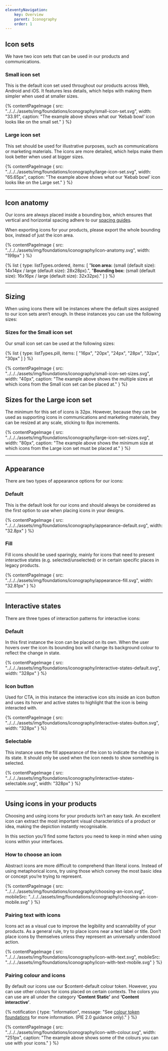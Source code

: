 ```yaml
---
eleventyNavigation:
    key: Overview
    parent: Iconography
    order: 1
---
```


## Icon sets

We have two icon sets that can be used in our products and communications.

### Small icon set

This is the default icon set used throughout our products across Web, Android and iOS. It features less details, which helps with making them simpler when used at smaller sizes.

{% contentPageImage {
    src: "../../../assets/img/foundations/iconography/small-icon-set.svg",
    width: "33.91",
    caption: "The example above shows what our ‘Kebab bowl’ icon looks like on the small set."
} %}

### Large icon set

This set should be used for illustrative purposes, such as communications or marketing materials. The icons are more detailed, which helps make them look better when used at bigger sizes.

{% contentPageImage {
    src: "../../../assets/img/foundations/iconography/large-icon-set.svg",
    width: "65.65px",
    caption: "The example above shows what our ‘Kebab bowl’ icon looks like on the Large set."
} %}

---

## Icon anatomy

Our icons are always placed inside a bounding box, which ensures that vertical and horizontal spacing adhere to our [spacing guides](/foundations/spacing/overview/).

When exporting icons for your products, please export the whole bounding box, instead of just the icon area.

{% contentPageImage {
    src: "../../../assets/img/foundations/iconography/icon-anatomy.svg",
    width: "199px"
} %}

{% list {
    type: listTypes.ordered,
    items: [
        "**Icon area:** (small (default size): 14x14px / large (default size): 28x28px).",
        "**Bounding box:** (small (default size): 16x16px / large (default size): 32x32px)."
    ]
} %}

---

## Sizing

When using icons there will be instances where the default sizes assigned to our icon sets aren’t enough. In these instances you can use the following sizes:

### Sizes for the Small icon set

Our small icon set can be used at the following sizes:

{% list {
    type: listTypes.pill,
    items: [
        "16px",
        "20px",
        "24px",
        "28px",
        "32px",
        "30px"
    ]
} %}

{% contentPageImage {
    src: "../../../assets/img/foundations/iconography/small-icon-set-sizes.svg",
    width: "40px",
    caption: "The example above shows the multiple sizes at which icons from the Small icon set can be placed at."
} %}

## Sizes for the Large icon set

The minimum for this set of icons is 32px. However, because they can be used as supporting icons in communications and marketing materials, they can be resized at any scale, sticking to 8px increments.

{% contentPageImage {
    src: "../../../assets/img/foundations/iconography/large-icon-set-sizes.svg",
    width: "80px",
    caption: "The example above shows the minimum size at which icons from the Large icon set must be placed at."
} %}

---

## Appearance

There are two types of appearance options for our icons:

### Default

This is the default look for our icons and should always be considered as the first option to use when placing icons in your designs.

{% contentPageImage {
    src: "../../../assets/img/foundations/iconography/appearance-default.svg",
    width: "32.8px"
} %}

### Fill

Fill icons should be used sparingly, mainly for icons that need to present interactive states (e.g. selected/unselected) or in certain specific places in legacy products.

{% contentPageImage {
    src: "../../../assets/img/foundations/iconography/appearance-fill.svg",
    width: "32.81px"
} %}

---

## Interactive states

There are three types of interaction patterns for interactive icons:

### Default

In this first instance the icon can be placed on its own. When the user hovers over the icon its bounding box will change its background colour to reflect the change in state.

{% contentPageImage {
    src: "../../../assets/img/foundations/iconography/interactive-states-default.svg",
    width: "328px"
} %}

### Icon button

Used for CTA, in this instance the interactive icon sits inside an icon button and uses its hover and active states to highlight that the icon is being interacted with.

{% contentPageImage {
    src: "../../../assets/img/foundations/iconography/interactive-states-button.svg",
    width: "328px"
} %}

### Selectable

This instance uses the fill appearance of the icon to indicate the change in its state. It should only be used when the icon needs to show something is selected.

{% contentPageImage {
    src: "../../../assets/img/foundations/iconography/interactive-states-selectable.svg",
    width: "328px"
} %}

---
## Using icons in your products

Choosing and using icons for your products isn’t an easy task. An excellent icon can extract the most important visual characteristics of a product or idea, making the depiction instantly recognisable.

In this section you’ll find some factors you need to keep in mind when using icons within your interfaces.

### How to choose an icon

Abstract icons are more difficult to comprehend than literal icons. Instead of using metaphorical icons, try using those which convey the most basic idea or concept you’re trying to represent.

{% contentPageImage {
    src: "../../../assets/img/foundations/iconography/choosing-an-icon.svg",
    mobileSrc: "../../../assets/img/foundations/iconography/choosing-an-icon-mobile.svg"
} %}

### Pairing text with icons

Icons act as a visual cue to improve the legibility and scannability of your products. As a general rule, try to place icons near a text label or title. Don’t place icons by themselves unless they represent an universally understood action.

{% contentPageImage {
    src: "../../../assets/img/foundations/iconography/icon-with-text.svg",
    mobileSrc: "../../../assets/img/foundations/iconography/icon-with-text-mobile.svg"
} %}

### Pairing colour and icons

By default our icons use our $content-default colour token. However, you can use other colours for icons placed on certain contexts. The colors you can use are all under the category **‘Content Static’** and **‘Content interactive’**.

{% notification {
    type: "information",
    message: "See [colour token foundations](/foundations/colour/tokens/alias/light/) for more information. (PIE 2.0 guidance only)."
} %}

{% contentPageImage {
    src: "../../../assets/img/foundations/iconography/icon-with-colour.svg",
    width: "251px",
    caption: "The example above shows some of the colours you can use with your icons."
} %}
